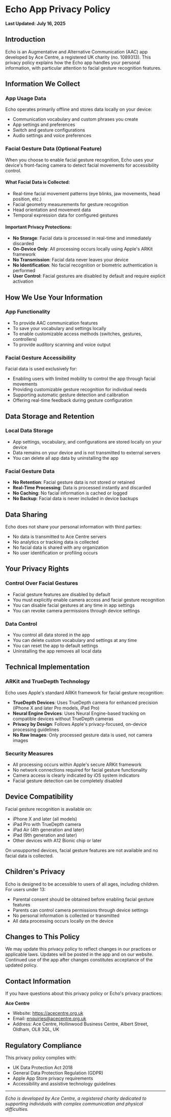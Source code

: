 # Echo App Privacy Policy

**Last Updated: July 16, 2025**

## Introduction

Echo is an Augmentative and Alternative Communication (AAC) app developed by Ace Centre, a registered UK charity (no. 1089313). This privacy policy explains how the Echo app handles your personal information, with particular attention to facial gesture recognition features.

## Information We Collect

### App Usage Data
Echo operates primarily offline and stores data locally on your device:
- Communication vocabulary and custom phrases you create
- App settings and preferences
- Switch and gesture configurations
- Audio settings and voice preferences

### Facial Gesture Data (Optional Feature)

When you choose to enable facial gesture recognition, Echo uses your device's front-facing camera to detect facial movements for accessibility control.

#### What Facial Data is Collected:
- Real-time facial movement patterns (eye blinks, jaw movements, head position, etc.)
- Facial geometry measurements for gesture recognition
- Head orientation and movement data
- Temporal expression data for configured gestures

#### Important Privacy Protections:
- **No Storage**: Facial data is processed in real-time and immediately discarded
- **On-Device Only**: All processing occurs locally using Apple's ARKit framework
- **No Transmission**: Facial data never leaves your device
- **No Identification**: No facial recognition or biometric authentication is performed
- **User Control**: Facial gestures are disabled by default and require explicit activation

## How We Use Your Information

### App Functionality
- To provide AAC communication features
- To save your vocabulary and settings locally
- To enable customizable access methods (switches, gestures, controllers)
- To provide auditory scanning and voice output

### Facial Gesture Accessibility
Facial data is used exclusively for:
- Enabling users with limited mobility to control the app through facial movements
- Providing customizable gesture recognition for individual needs
- Supporting automatic gesture detection and calibration
- Offering real-time feedback during gesture configuration

## Data Storage and Retention

### Local Data Storage
- App settings, vocabulary, and configurations are stored locally on your device
- Data remains on your device and is not transmitted to external servers
- You can delete all app data by uninstalling the app

### Facial Gesture Data
- **No Retention**: Facial gesture data is not stored or retained
- **Real-Time Processing**: Data is processed instantly and discarded
- **No Caching**: No facial information is cached or logged
- **No Backup**: Facial data is never included in device backups

## Data Sharing

Echo does not share your personal information with third parties:
- No data is transmitted to Ace Centre servers
- No analytics or tracking data is collected
- No facial data is shared with any organization
- No user identification or profiling occurs

## Your Privacy Rights

### Control Over Facial Gestures
- Facial gesture features are disabled by default
- You must explicitly enable camera access and facial gesture recognition
- You can disable facial gestures at any time in app settings
- You can revoke camera permissions through device settings

### Data Control
- You control all data stored in the app
- You can delete custom vocabulary and settings at any time
- You can reset the app to default settings
- Uninstalling the app removes all local data

## Technical Implementation

### ARKit and TrueDepth Technology
Echo uses Apple's standard ARKit framework for facial gesture recognition:
- **TrueDepth Devices**: Uses TrueDepth camera for enhanced precision (iPhone X and later Pro models, iPad Pro)
- **Neural Engine Devices**: Uses Neural Engine-based tracking on compatible devices without TrueDepth cameras
- **Privacy by Design**: Follows Apple's privacy-focused, on-device processing guidelines
- **No Raw Images**: Only processed gesture data is used, not camera images

### Security Measures
- All processing occurs within Apple's secure ARKit framework
- No network connections required for facial gesture functionality
- Camera access is clearly indicated by iOS system indicators
- Facial gesture detection can be completely disabled

## Device Compatibility

Facial gesture recognition is available on:
- iPhone X and later (all models)
- iPad Pro with TrueDepth camera
- iPad Air (4th generation and later)
- iPad (9th generation and later)
- Other devices with A12 Bionic chip or later

On unsupported devices, facial gesture features are not available and no facial data is collected.

## Children's Privacy

Echo is designed to be accessible to users of all ages, including children. For users under 13:
- Parental consent should be obtained before enabling facial gesture features
- Parents can control camera permissions through device settings
- No personal information is collected or transmitted
- All data processing occurs locally on the device

## Changes to This Policy

We may update this privacy policy to reflect changes in our practices or applicable laws. Updates will be posted in the app and on our website. Continued use of the app after changes constitutes acceptance of the updated policy.

## Contact Information

If you have questions about this privacy policy or Echo's privacy practices:

**Ace Centre**
- Website: https://acecentre.org.uk
- Email: enquiries@acecentre.org.uk
- Address: Ace Centre, Hollinwood Business Centre, Albert Street, Oldham, OL8 3QL, UK

## Regulatory Compliance

This privacy policy complies with:
- UK Data Protection Act 2018
- General Data Protection Regulation (GDPR)
- Apple App Store privacy requirements
- Accessibility and assistive technology guidelines

---

*Echo is developed by Ace Centre, a registered charity dedicated to supporting individuals with complex communication and physical difficulties.*
